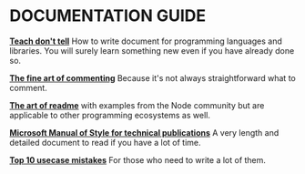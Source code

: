 # DOCUMENTATION GUIDE

**[Teach don't tell](http://stevelosh.com/blog/2013/09/teach-dont-tell/)** How to write document for programming languages and libraries. You will surely learn something new even if you have already done so.

**[The fine art of commenting](http://www.icsharpcode.net/technotes/commenting20020413.pdf)** Because it's not always straightforward what to comment.

**[The art of readme](https://github.com/noffle/art-of-readme)** with examples from the Node community but are applicable to other programming ecosystems as well.

**[Microsoft Manual of Style for technical publications](http://cody.inlandgps.com/pub/MARLS/MSTP-V3.pdf)** A very length and detailed document to read if you have a lot of time.

**[Top 10 usecase mistakes](http://www.cs.clemson.edu/~steve/CW/472/TopTenUseCaseMistakes.pdf)** For those who need to write a lot of them.

